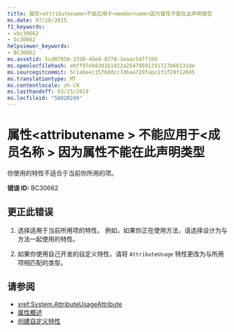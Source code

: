 ```yaml
---
title: 属性<attributename>不能应用于<membername>因为属性不能在此声明类型
ms.date: 07/20/2015
f1_keywords:
- vbc30662
- bc30662
helpviewer_keywords:
- BC30662
ms.assetid: 5cd07950-37d0-45e9-8770-3eaac54ff7d9
ms.openlocfilehash: ebff97eb8301b1422a25479591291727b66131de
ms.sourcegitcommit: 5c1abeec15fbddcc7dbaa729fabc1f1f29f12045
ms.translationtype: MT
ms.contentlocale: zh-CN
ms.lasthandoff: 03/15/2019
ms.locfileid: "58020249"
---
```

# <a name="attribute-attributename-cannot-be-applied-to-membername-because-the-attribute-is-not-valid-on-this-declaration-type"></a>属性\<attributename > 不能应用于\<成员名称 > 因为属性不能在此声明类型
你使用的特性不适合于当前你所用的项。  
  
 **错误 ID:** BC30662  
  
## <a name="to-correct-this-error"></a>更正此错误  
  
1.  选择适用于当前所用项的特性。 例如，如果你正在使用方法，请选择设计为与方法一起使用的特性。  
  
2.  如果你使用自己开发的自定义特性，请将 `AttributeUsage` 特性更改为与所用项相匹配的类型。  
  
## <a name="see-also"></a>请参阅

- <xref:System.AttributeUsageAttribute>
- [属性概述](~/docs/visual-basic/programming-guide/concepts/attributes/index.md)
- [创建自定义特性](~/docs/visual-basic/programming-guide/concepts/attributes/creating-custom-attributes.md)
